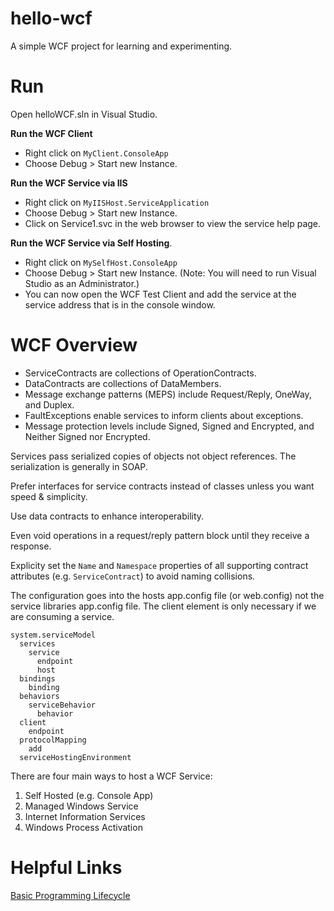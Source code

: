 # hello-wcf
A simple WCF project for learning and experimenting.

# Run

Open helloWCF.sln in Visual Studio. 

**Run the WCF Client** 
* Right click on `MyClient.ConsoleApp` 
* Choose Debug > Start new Instance.

**Run the WCF Service via IIS**
* Right click on `MyIISHost.ServiceApplication` 
* Choose Debug > Start new Instance. 
* Click on Service1.svc in the web browser to view the service help page. 

**Run the WCF Service via Self Hosting**. 
* Right click on `MySelfHost.ConsoleApp` 
* Choose Debug > Start new Instance. (Note: You will need to run Visual Studio as an Administrator.)
* You can now open the WCF Test Client and add the service at the service address that is in the console window.

# WCF Overview

* ServiceContracts are collections of OperationContracts. 
* DataContracts are collections of DataMembers. 
* Message exchange patterns (MEPS) include Request/Reply, OneWay, and Duplex. 
* FaultExceptions enable services to inform clients about exceptions. 
* Message protection levels include Signed, Signed and Encrypted, and Neither Signed nor Encrypted. 

Services pass serialized copies of objects not object references. The serialization is generally in SOAP. 

Prefer interfaces for service contracts instead of classes unless you want speed & simplicity. 

Use data contracts to enhance interoperability. 

Even void operations in a request/reply pattern block until they receive a response. 

Explicity set the `Name` and `Namespace` properties of all supporting contract attributes (e.g. `ServiceContract`) to avoid naming collisions. 

The configuration goes into the hosts app.config file (or web.config) not the service libraries app.config file. The client element is only necessary if we are consuming a service.

    system.serviceModel
      services
        service
          endpoint
          host
      bindings
        binding
      behaviors
        serviceBehavior
          behavior
      client
        endpoint
      protocolMapping
        add
      serviceHostingEnvironment

There are four main ways to host a WCF Service: 

1. Self Hosted (e.g. Console App)
2. Managed Windows Service
3. Internet Information Services
4. Windows Process Activation

# Helpful Links

[Basic Programming Lifecycle](https://msdn.microsoft.com/en-us/library/ms732098%28v=vs.110%29.aspx)
